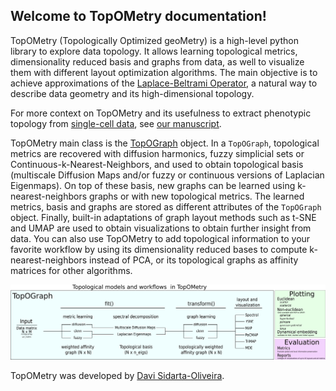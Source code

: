 ## Welcome to TopOMetry documentation!

TopOMetry (Topologically Optimized geoMetry) is a high-level python library to explore data topology.
It allows learning topological metrics, dimensionality reduced basis and graphs from data, as well
to visualize them with different layout optimization algorithms. The main objective is to achieve approximations of 
the [Laplace-Beltrami Operator](https://en.wikipedia.org/wiki/Laplace%E2%80%93Beltrami_operator), a natural way to describe
data geometry and its high-dimensional topology.
 
For more context on TopOMetry and its usefulness to extract phenotypic topology from 
[single-cell data](https://en.wikipedia.org/wiki/Single-cell_analysis), see [our manuscript]().

TopOMetry main class is the [TopOGraph](https://topometry.readthedocs.io/en/latest/topograph/) object. In a ``TopOGraph``, topological metrics are recovered with diffusion
harmonics, fuzzy simplicial sets or Continuous-k-Nearest-Neighbors, and used to obtain topological basis (multiscale Diffusion Maps and/or
fuzzy or continuous versions of Laplacian Eigenmaps). On top of these basis, new graphs can be learned using k-nearest-neighbors
graphs or with new topological metrics. The learned metrics, basis and graphs are stored as different attributes of the
``TopOGraph`` object. Finally, built-in adaptations of graph layout methods such as t-SNE and UMAP are used to obtain
visualizations to obtain further insight from data. You can also use TopOMetry to add topological information to your favorite workflow
by using its dimensionality reduced bases to compute k-nearest-neighbors instead of PCA, or its topological graphs as
affinity matrices for other algorithms.  

![TopOMetry in a glance](img/Sup_Fig1_TopOMetry_Models_Without_MultiTopOGraph.png)


TopOMetry was developed by [Davi Sidarta-Oliveira](https://twitter.com/davisidarta).

